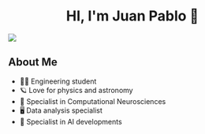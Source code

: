 <div align="center">
<h1 align="center">HI, I'm Juan Pablo</a> 👋</h1>
</div>
<img src="https://imgur.com/HkjfqNW.png">

## About Me

- 🧑‍🎓 Engineering student 
- 🪐 Love for physics and astronomy 
- 🧠 Specialist in Computational Neurosciences 
- 🖥️ Data analysis specialist
- 🤖 Specialist in AI developments
<br>

